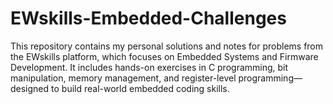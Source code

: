 # EWskills-Embedded-Challenges
This repository contains my personal solutions and notes for problems from the EWskills  platform, which focuses on Embedded Systems and Firmware Development. It includes hands-on exercises in C programming, bit manipulation, memory management, and register-level programming—designed to build real-world embedded coding skills.
